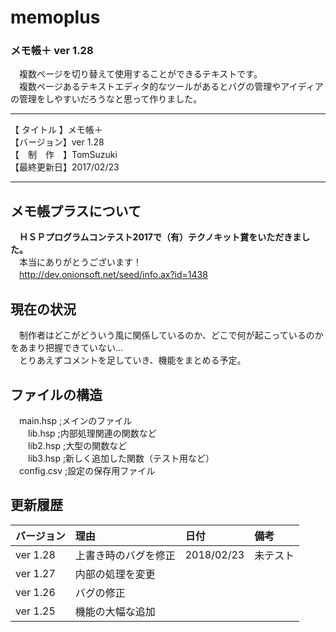 ﻿# memoplus
### メモ帳＋ ver 1.28

　複数ページを切り替えて使用することができるテキストです。  
　複数ページあるテキストエディタ的なツールがあるとバグの管理やアイディアの管理をしやすいだろうなと思って作りました。  
   
 - - -  
【 タイトル 】メモ帳＋  
【バージョン】ver 1.28  
【　制　作　】TomSuzuki  
【最終更新日】2017/02/23  
- - -  

## メモ帳プラスについて  
　**ＨＳＰプログラムコンテスト2017で（有）テクノキット賞をいただきました。**  
　本当にありがとうございます！  
　http://dev.onionsoft.net/seed/info.ax?id=1438  
 
## 現在の状況  
　制作者はどこがどういう風に関係しているのか、どこで何が起こっているのかをあまり把握できていない...  
　とりあえずコメントを足していき、機能をまとめる予定。  
 
## ファイルの構造  
　main.hsp    ;メインのファイル  
　　lib.hsp   ;内部処理関連の関数など  
　　lib2.hsp  ;大型の関数など  
　　lib3.hsp  ;新しく追加した関数（テスト用など）  
　config.csv  ;設定の保存用ファイル  

## 更新履歴  
|バージョン|理由|日付|備考|  
|:---------|:---------|:---------|:------|  
|ver 1.28|上書き時のバグを修正|2018/02/23|未テスト|  
|ver 1.27|内部の処理を変更|||  
|ver 1.26|バグの修正|||  
|ver 1.25|機能の大幅な追加|||  
